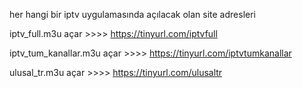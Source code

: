 her hangi bir iptv uygulamasında açılacak olan site adresleri 

iptv_full.m3u açar >>>> https://tinyurl.com/iptvfull

iptv_tum_kanallar.m3u açar >>>> https://tinyurl.com/iptvtumkanallar

ulusal_tr.m3u açar >>>> https://tinyurl.com/ulusaltr
